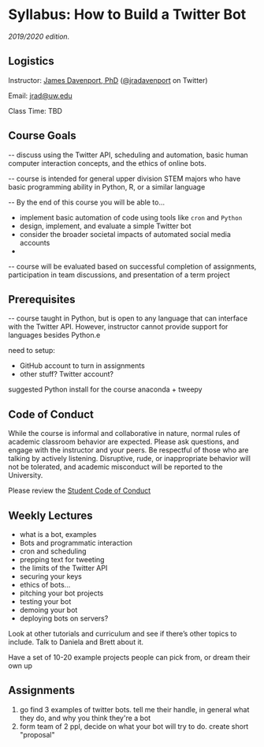# Syllabus: How to Build a Twitter Bot
*2019/2020 edition.*

## Logistics

Instructor: [James Davenport, PhD](http://jradavenport.github.io) ([@jradavenport](https://twitter.com/jradavenport) on Twitter)

Email: jrad@uw.edu

Class Time: TBD


## Course Goals
-- discuss using the Twitter API, scheduling and automation, basic human computer interaction concepts, and the ethics of online bots.

-- course is intended for general upper division STEM majors who have basic programming ability in Python, R, or a similar language

-- By the end of this course you will be able to...
- implement basic automation of code using tools like `cron` and `Python`
- design, implement, and evaluate a simple Twitter bot
- consider the broader societal impacts of automated social media accounts
-

-- course will be evaluated based on successful completion of assignments, participation in team discussions, and presentation of a term project


## Prerequisites
-- course taught in Python, but is open to any language that can interface with the Twitter API. However, instructor cannot provide support for languages besides Python.e

need to setup:
- GitHub account to turn in assignments
- other stuff? Twitter account?

suggested Python install for the course
anaconda + tweepy


## Code of Conduct
While the course is informal and collaborative in nature, normal rules of academic classroom behavior are expected. Please ask questions, and engage with the instructor and your peers. Be respectful of those who are talking by actively listening. Disruptive, rude, or inappropriate behavior will not be tolerated, and academic misconduct will be reported to the University.

Please review the [Student Code of Conduct](https://www.washington.edu/cssc/for-students/student-code-of-conduct/)


## Weekly Lectures

- what is a bot, examples
- Bots and programmatic interaction
- cron and scheduling
- prepping text for tweeting
- the limits of the Twitter API
- securing your keys
- ethics of bots...
- pitching your bot projects
- testing your bot
- demoing your bot
- deploying bots on servers?

Look at other tutorials and curriculum and see if there’s other topics to include. Talk to Daniela and Brett about it.

Have a set of 10-20 example projects people can pick from, or dream their own up


## Assignments

1. go find 3 examples of twitter bots. tell me their handle, in general what they do, and why you think they're a bot
2. form team of 2 ppl, decide on what your bot will try to do. create short "proposal"
